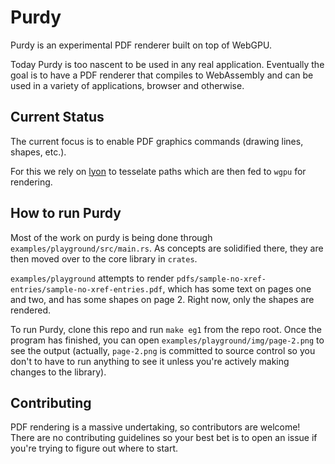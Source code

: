 # Purdy

Purdy is an experimental PDF renderer built on top of WebGPU.

Today Purdy is too nascent to be used in any real application. Eventually the goal is to have a PDF renderer that compiles to WebAssembly and can be used in a variety of applications, browser and otherwise.

## Current Status

The current focus is to enable PDF graphics commands (drawing lines, shapes, etc.).

For this we rely on [lyon](https://github.com/nical/lyon) to tesselate paths which are then fed to `wgpu` for rendering.

## How to run Purdy

Most of the work on purdy is being done through `examples/playground/src/main.rs`. As concepts are solidified there, they are then moved over to the core library in `crates`.

`examples/playground` attempts to render `pdfs/sample-no-xref-entries/sample-no-xref-entries.pdf`, which has some text on pages one and two, and has some shapes on page 2. Right now, only the shapes are rendered.

To run Purdy, clone this repo and run `make eg1` from the repo root. Once the program has finished, you can open `examples/playground/img/page-2.png` to see the output (actually, `page-2.png` is committed to source control so you don't to have to run anything to see it unless you're actively making changes to the library).

## Contributing

PDF rendering is a massive undertaking, so contributors are welcome! There are no contributing guidelines so your best bet is to open an issue if you're trying to figure out where to start.
